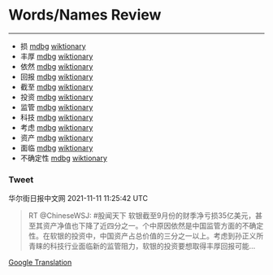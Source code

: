 
# Words/Names Review
___
- 损 [mdbg](https://www.mdbg.net/chinese/dictionary?page=worddict&wdrst=0&wdqb=损) [wiktionary](https://en.wiktionary.org/wiki/损)
- 丰厚 [mdbg](https://www.mdbg.net/chinese/dictionary?page=worddict&wdrst=0&wdqb=丰厚) [wiktionary](https://en.wiktionary.org/wiki/丰厚)
- 依然 [mdbg](https://www.mdbg.net/chinese/dictionary?page=worddict&wdrst=0&wdqb=依然) [wiktionary](https://en.wiktionary.org/wiki/依然)
- 回报 [mdbg](https://www.mdbg.net/chinese/dictionary?page=worddict&wdrst=0&wdqb=回报) [wiktionary](https://en.wiktionary.org/wiki/回报)
- 截至 [mdbg](https://www.mdbg.net/chinese/dictionary?page=worddict&wdrst=0&wdqb=截至) [wiktionary](https://en.wiktionary.org/wiki/截至)
- 投资 [mdbg](https://www.mdbg.net/chinese/dictionary?page=worddict&wdrst=0&wdqb=投资) [wiktionary](https://en.wiktionary.org/wiki/投资)
- 监管 [mdbg](https://www.mdbg.net/chinese/dictionary?page=worddict&wdrst=0&wdqb=监管) [wiktionary](https://en.wiktionary.org/wiki/监管)
- 科技 [mdbg](https://www.mdbg.net/chinese/dictionary?page=worddict&wdrst=0&wdqb=科技) [wiktionary](https://en.wiktionary.org/wiki/科技)
- 考虑 [mdbg](https://www.mdbg.net/chinese/dictionary?page=worddict&wdrst=0&wdqb=考虑) [wiktionary](https://en.wiktionary.org/wiki/考虑)
- 资产 [mdbg](https://www.mdbg.net/chinese/dictionary?page=worddict&wdrst=0&wdqb=资产) [wiktionary](https://en.wiktionary.org/wiki/资产)
- 面临 [mdbg](https://www.mdbg.net/chinese/dictionary?page=worddict&wdrst=0&wdqb=面临) [wiktionary](https://en.wiktionary.org/wiki/面临)
- 不确定性 [mdbg](https://www.mdbg.net/chinese/dictionary?page=worddict&wdrst=0&wdqb=不确定性) [wiktionary](https://en.wiktionary.org/wiki/不确定性)
### Tweet
华尔街日报中文网 2021-11-11 11:25:42 UTC
> RT @ChineseWSJ: #股闻天下 软银截至9月份的财季净亏损35亿美元，甚至其资产净值也下降了近四分之一。个中原因依然是中国监管方面的不确定性。在软银的投资中，中国资产占总价值的三分之一以上。考虑到孙正义所青睐的科技行业面临新的监管阻力，软银的投资要想取得丰厚回报可能…

[Google Translation](https://translate.google.com/?hi=en&tab=TT&sl=zh-CN&tl=en&op=translate&text=RT+%40ChineseWSJ%3A+%23%E8%82%A1%E9%97%BB%E5%A4%A9%E4%B8%8B+%E8%BD%AF%E9%93%B6%E6%88%AA%E8%87%B39%E6%9C%88%E4%BB%BD%E7%9A%84%E8%B4%A2%E5%AD%A3%E5%87%80%E4%BA%8F%E6%8D%9F35%E4%BA%BF%E7%BE%8E%E5%85%83%EF%BC%8C%E7%94%9A%E8%87%B3%E5%85%B6%E8%B5%84%E4%BA%A7%E5%87%80%E5%80%BC%E4%B9%9F%E4%B8%8B%E9%99%8D%E4%BA%86%E8%BF%91%E5%9B%9B%E5%88%86%E4%B9%8B%E4%B8%80%E3%80%82%E4%B8%AA%E4%B8%AD%E5%8E%9F%E5%9B%A0%E4%BE%9D%E7%84%B6%E6%98%AF%E4%B8%AD%E5%9B%BD%E7%9B%91%E7%AE%A1%E6%96%B9%E9%9D%A2%E7%9A%84%E4%B8%8D%E7%A1%AE%E5%AE%9A%E6%80%A7%E3%80%82%E5%9C%A8%E8%BD%AF%E9%93%B6%E7%9A%84%E6%8A%95%E8%B5%84%E4%B8%AD%EF%BC%8C%E4%B8%AD%E5%9B%BD%E8%B5%84%E4%BA%A7%E5%8D%A0%E6%80%BB%E4%BB%B7%E5%80%BC%E7%9A%84%E4%B8%89%E5%88%86%E4%B9%8B%E4%B8%80%E4%BB%A5%E4%B8%8A%E3%80%82%E8%80%83%E8%99%91%E5%88%B0%E5%AD%99%E6%AD%A3%E4%B9%89%E6%89%80%E9%9D%92%E7%9D%90%E7%9A%84%E7%A7%91%E6%8A%80%E8%A1%8C%E4%B8%9A%E9%9D%A2%E4%B8%B4%E6%96%B0%E7%9A%84%E7%9B%91%E7%AE%A1%E9%98%BB%E5%8A%9B%EF%BC%8C%E8%BD%AF%E9%93%B6%E7%9A%84%E6%8A%95%E8%B5%84%E8%A6%81%E6%83%B3%E5%8F%96%E5%BE%97%E4%B8%B0%E5%8E%9A%E5%9B%9E%E6%8A%A5%E5%8F%AF%E8%83%BD%E2%80%A6)
